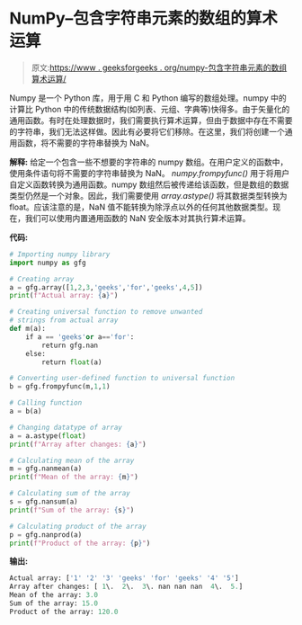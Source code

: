 # NumPy–包含字符串元素的数组的算术运算

> 原文:[https://www . geeksforgeeks . org/numpy-包含字符串元素的数组算术运算/](https://www.geeksforgeeks.org/numpy-arithmetic-operations-with-array-containing-string-elements/)

Numpy 是一个 Python 库，用于用 C 和 Python 编写的数组处理。numpy 中的计算比 Python 中的传统数据结构(如列表、元组、字典等)快得多。由于矢量化的通用函数。有时在处理数据时，我们需要执行算术运算，但由于数据中存在不需要的字符串，我们无法这样做。因此有必要将它们移除。在这里，我们将创建一个通用函数，将不需要的字符串替换为 NaN。

**解释:**
给定一个包含一些不想要的字符串的 numpy 数组。在用户定义的函数中，使用条件语句将不需要的字符串替换为 NaN。 *numpy.frompyfunc()* 用于将用户自定义函数转换为通用函数。numpy 数组然后被传递给该函数，但是数组的数据类型仍然是一个对象。因此，我们需要使用 *array.astype()* 将其数据类型转换为 float。应该注意的是，NaN 值不能转换为除浮点以外的任何其他数据类型。现在，我们可以使用内置通用函数的 NaN 安全版本对其执行算术运算。

**代码:**

```py
# Importing numpy library
import numpy as gfg

# Creating array
a = gfg.array([1,2,3,'geeks','for','geeks',4,5])
print(f"Actual array: {a}")

# Creating universal function to remove unwanted 
# strings from actual array
def m(a):
    if a == 'geeks'or a=='for':
        return gfg.nan
    else:
        return float(a)

# Converting user-defined function to universal function  
b = gfg.frompyfunc(m,1,1)

# Calling function
a = b(a)

# Changing datatype of array
a = a.astype(float)
print(f"Array after changes: {a}")

# Calculating mean of the array
m = gfg.nanmean(a)
print(f"Mean of the array: {m}")

# Calculating sum of the array
s = gfg.nansum(a)
print(f"Sum of the array: {s}")

# Calculating product of the array
p = gfg.nanprod(a)
print(f"Product of the array: {p}")
```

**输出:**

```py
Actual array: ['1' '2' '3' 'geeks' 'for' 'geeks' '4' '5']
Array after changes: [ 1\.  2\.  3\. nan nan nan  4\.  5.]
Mean of the array: 3.0
Sum of the array: 15.0
Product of the array: 120.0
```